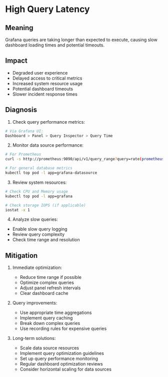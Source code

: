 # High Query Latency

## Meaning
Grafana queries are taking longer than expected to execute, causing slow dashboard loading times and potential timeouts.

## Impact
- Degraded user experience
- Delayed access to critical metrics
- Increased system resource usage
- Potential dashboard timeouts
- Slower incident response times

## Diagnosis
1. Check query performance metrics:
```bash
# Via Grafana UI:
Dashboard > Panel > Query Inspector > Query Time
```

2. Monitor data source performance:
```bash
# For Prometheus
curl -s http://prometheus:9090/api/v1/query_range?query=rate(prometheus_engine_query_duration_seconds_sum[5m])

# For general database metrics
kubectl top pod -l app=grafana-datasource
```

3. Review system resources:
```bash
# Check CPU and Memory usage
kubectl top pod -l app=grafana

# Check storage IOPS (if applicable)
iostat -x 1
```

4. Analyze slow queries:
- Enable slow query logging
- Review query complexity
- Check time range and resolution

## Mitigation
1. Immediate optimization:
   - Reduce time range if possible
   - Optimize complex queries
   - Adjust panel refresh intervals
   - Clear dashboard cache

2. Query improvements:
   - Use appropriate time aggregations
   - Implement query caching
   - Break down complex queries
   - Use recording rules for expensive queries

3. Long-term solutions:
   - Scale data source resources
   - Implement query optimization guidelines
   - Set up query performance monitoring
   - Regular dashboard optimization reviews
   - Consider horizontal scaling for data sources